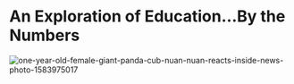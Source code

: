 # An Exploration of Education…By the Numbers
![one-year-old-female-giant-panda-cub-nuan-nuan-reacts-inside-news-photo-1583975017](https://user-images.githubusercontent.com/115101031/202830946-9a54cb43-7c26-457f-97b9-d9468b470fd8.jpeg)
